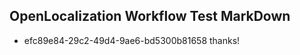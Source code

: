 ## OpenLocalization Workflow Test MarkDown
* efc89e84-29c2-49d4-9ae6-bd5300b81658 
thanks!<!--HONumber=Mar16_HO1-->
